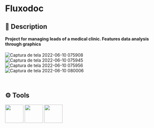 # Fluxodoc



## 📑 Description
<h4> Project for managing leads of a medical clinic. Features data analysis through graphics</h4>


![Captura de tela 2022-06-10 075908](https://user-images.githubusercontent.com/69012717/173051505-f9b301e6-ae89-41ad-a918-d6bf06a5b584.png)
![Captura de tela 2022-06-10 075945](https://user-images.githubusercontent.com/69012717/173051507-0b7e93d8-15a2-4789-886e-fac886673bf4.png)
![Captura de tela 2022-06-10 075956](https://user-images.githubusercontent.com/69012717/173051509-39ffbc58-72c0-4d53-a80e-9add21b4e016.png)
![Captura de tela 2022-06-10 080006](https://user-images.githubusercontent.com/69012717/173051511-db986237-d093-4056-a3c2-084205feffa2.png)



<br>

## ⚙️ Tools

<div style={ display: flex }>  
    <img src="https://upload.wikimedia.org/wikipedia/commons/thumb/2/27/PHP-logo.svg/640px-PHP-logo.svg.png" width="60px">
    <img src="https://upload.wikimedia.org/wikipedia/commons/thumb/7/73/Javascript-736400_960_720.png/640px-Javascript-736400_960_720.png" width="60px">
  <img src="https://upload.wikimedia.org/wikipedia/commons/thumb/0/0a/MySQL_textlogo.svg/640px-MySQL_textlogo.svg.png" width="60px">
</div>

<br>


